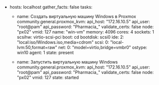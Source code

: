 - hosts: localhost
  gather_facts: false
  tasks:
    - name: Создать виртуальную машину Windows в Proxmox
      community.general.proxmox_kvm:
        api_host: "172.16.10.5"
        api_user: "root@pam"
        api_password: "Pharmacia_"
        validate_certs: false
        node: "px02"
        vmid: 127
        name: "win-vm"
        memory: 4096
        cores: 4
        sockets: 1
        scsihw: virtio-scsi-pci
        boot: cd
        bootdisk: scsi0
        ide:
          2: "local:iso/Windows.iso,media=cdrom"
        scsi:
          0: "local-lvm:50,format=raw"
        net:
          0: "model=virtio,bridge=vmbr0"
        ostype: win10
        agent: 1
        state: present

    - name: Запустить виртуальную машину Windows
      community.general.proxmox_kvm:
        api_host: "172.16.10.5"
        api_user: "root@pam"
        api_password: "Pharmacia_"
        validate_certs: false
        node: "px02"
        vmid: 127
        state: started
